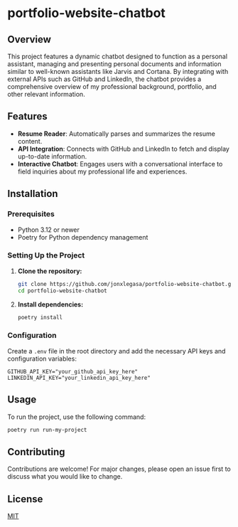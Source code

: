# portfolio-website-chatbot

## Overview
This project features a dynamic chatbot designed to function as a personal assistant, managing and presenting personal documents and information similar to well-known assistants like Jarvis and Cortana. By integrating with external APIs such as GitHub and LinkedIn, the chatbot provides a comprehensive overview of my professional background, portfolio, and other relevant information.

## Features
- **Resume Reader**: Automatically parses and summarizes the resume content.
- **API Integration**: Connects with GitHub and LinkedIn to fetch and display up-to-date information.
- **Interactive Chatbot**: Engages users with a conversational interface to field inquiries about my professional life and experiences.

## Installation

### Prerequisites
- Python 3.12 or newer
- Poetry for Python dependency management

### Setting Up the Project
1. **Clone the repository:**
   ```bash
   git clone https://github.com/jonxlegasa/portfolio-website-chatbot.git
   cd portfolio-website-chatbot
   ```

2. **Install dependencies:**
   ```bash
   poetry install
   ```

### Configuration
Create a `.env` file in the root directory and add the necessary API keys and configuration variables:
```plaintext
GITHUB_API_KEY="your_github_api_key_here"
LINKEDIN_API_KEY="your_linkedin_api_key_here"
```

## Usage
To run the project, use the following command:
```bash
poetry run run-my-project
```

## Contributing
Contributions are welcome! For major changes, please open an issue first to discuss what you would like to change.

## License
[MIT](https://choosealicense.com/licenses/mit/)
